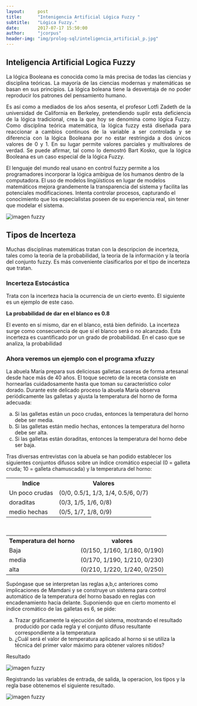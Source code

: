 ```yaml
---
layout:     post
title:      "Intenigencia Artificial Lógica Fuzzy "
subtitle:   "Lógica Fuzzy."
date:       2017-07-17 15:50:00
author:     "jcorpus"
header-img: "img/prolog-sql/inteligencia_artificial_p.jpg"
---
```


<h2 class="section-heading">Inteligencia Artificial Logica Fuzzy</h2>
<p style="text-align:justify;">La lógica Booleana es conocida como la más precisa de todas las ciencias y disciplina teóricas. La mayoría de las ciencias modernas
y matemáticas se basan en sus principios. La lógica boleana tiene la desventaja de no poder reproducir los patrones del pensamiento humano.
</p>
<p style="text-align:justify;">Es así como a mediados de los años sesenta, el profesor Lotfi Zadeth de la universidad de California en Berkeley, pretendiendo suplir esta deficiencia de la
lógica tradicional, crea la que hoy se denomina como lógica Fuzzy.
Como disciplina teórica matemática, la lógica fuzzy está diseñada para reaccionar a cambios continuos de la variable a ser controlada y se
diferencia con la lógica Booleana por no estar restringida a dos únicos valores de 0 y 1. En su lugar permite valores parciales y multivalores
de verdad. Se puede afirmar, tal como lo demostró Bart Kosko, que la lógica Booleana es un caso especial de la lógica Fuzzy.
</p>
<p>El lenguaje del mundo real usano en control fuzzy permite a los programadores incorporar la lógica ambigua de los humanos dentro de la computadora. El uso de modelos lingüísticos en lugar de modelos matemáticos mejora grandemente la transparencia del sistema y facilita las potenciales modificaciones. Intenta controlar procesos, capturando el conocimiento que los especialistas poseen de su experiencia real, sin tener que modelar el sistema. </p>

<img style="  display: block;margin-left: auto;margin-right: auto " src="{{ site.baseurl }}/img/prolog-sql/logica-fuzzy.gif" alt="imagen fuzzy">


<h2>Tipos de Incerteza</h2>
<p>Muchas disciplinas matemáticas tratan con la descripcion de incerteza, tales como la teoria de la probabilidad, la teoria de
la información y la teoría del conjunto fuzzy. Es más conveniente clasificarlos por el tipo de incerteza que tratan.</p>
<h3>Incerteza Estocástica</h3>
<p>Trata con la incerteza hacia la ocurrencia de un cierto evento. El siguiente es un ejemplo de este caso.</p>
<p style="font-weight:bold">La probabilidad de dar en el blanco es 0.8</p>
<p>El evento en sí mismo, dar en el blanco, está bien definido. La incerteza surge como consecuencia de que sí el blanco será o no alcanzado. Esta incerteza es cuantificado por un grado de probabilidad. En el caso que se analiza, la probabilidad </p>
<h3>Ahora veremos un ejemplo con el programa xfuzzy</h3>
<p>La abuela María prepara sus deliciosas galletas caseras de forma artesanal desde hace más de 40 años. El toque
secreto de la receta consiste en hornearlas cuidadosamente hasta que toman su característico color dorado. Durante este
delicado proceso la abuela María observa periódicamente las galletas y ajusta la temperatura del horno de forma
adecuada:<p/>
<p>
<ol type="a">
  <li>Si las galletas están un poco crudas, entonces la temperatura del horno debe ser media.</li>
  <li>Si las galletas están medio hechas, entonces la temperatura del horno debe ser alta.</li>
  <li>Si las galletas están doraditas, entonces la temperatura del horno debe ser baja.</li>
</ol>
</p>
<p>Tras diversas entrevistas con la abuela se han podido establecer los siguientes conjuntos difusos sobre un índice
cromático especial (0 = galleta cruda; 10 = galleta chamuscada) y la temperatura del horno:</p>

<table style="width:100%">
  <tr>
    <th>Indice</th>
    <th>Valores</th>
  </tr>
  <tr>
    <td>Un poco crudas</td>
    <td>(0/0, 0.5/1, 1/3, 1/4, 0.5/6, 0/7) </td> 
  </tr>
  <tr>
   <td>doraditas </td>
   <td>(0/3, 1/5, 1/6, 0/8) </td> 
  </tr>
  <tr>
    <td>medio hechas</td>
    <td>(0/5, 1/7, 1/8, 0/9) </td>
  </tr>
</table>
<br>

<table style="width:100%">
  <tr>
    <th>Temperatura del horno</th>
    <th>valores</th>
  </tr>
  <tr>
    <td>Baja</td>
    <td>(0/150, 1/160, 1/180, 0/190)  </td> 
  </tr>
  <tr>
   <td>media </td>
   <td>(0/170, 1/190, 1/210, 0/230) </td> 
  </tr>
  <tr>
    <td>alta</td>
    <td>(0/210, 1/220, 1/240, 0/250) </td>
  </tr>
</table>
<p>Supóngase que se interpretan las reglas a,b,c anteriores como implicaciones de Mamdani y se construye un sistema para
control automático de la temperatura del horno basado en reglas con encadenamiento hacia delante. Suponiendo que en
cierto momento el índice cromático de las galletas es 6, se pide: </p>

<ol type="a">
  <li>Trazar gráficamente la ejecución del sistema, mostrando el resultado producido por cada regla y el conjunto
difuso resultante correspondiente a la temperatura</li>
<li>¿Cuál será el valor de temperatura aplicado al horno si se utiliza la técnica del primer valor máximo para obtener
valores nítidos?</li>
</ol>
<p>Resultado</p>
<img style="  display: block;margin-left: auto;margin-right: auto " src="{{ site.baseurl }}/img/fuzzy/galletas_fuzzy.png" alt="imagen fuzzy">
<p>Registrando las variables de entrada, de salida, la operacion, los tipos y la regla base
obtenemos el siguiente resultado.</p>
<img style="  display: block;margin-left: auto;margin-right: auto " src="{{ site.baseurl }}/img/fuzzy/galletas_resuelto.png" alt="imagen fuzzy">
